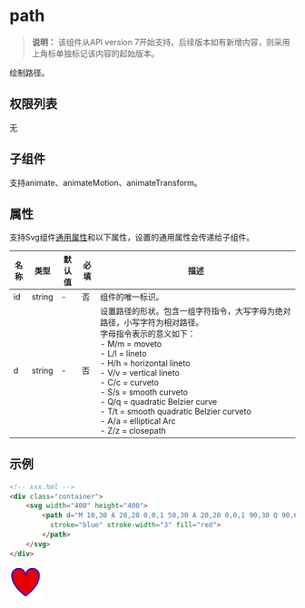 # path


>  **说明：**
> 该组件从API version 7开始支持。后续版本如有新增内容，则采用上角标单独标记该内容的起始版本。

绘制路径。

## 权限列表

无


## 子组件

支持animate、animateMotion、animateTransform。


## 属性

支持Svg组件[通用属性](../arkui-js/js-components-svg-common-attributes.md)和以下属性，设置的通用属性会传递给子组件。

| 名称 | 类型 | 默认值 | 必填 | 描述 |
| -------- | -------- | -------- | -------- | -------- |
| id | string | - | 否 | 组件的唯一标识。 |
| d | string | - | 否 | 设置路径的形状。包含一组字符指令，大写字母为绝对路径，小写字符为相对路径。<br/>字母指令表示的意义如下：<br/>-&nbsp;M/m&nbsp;=&nbsp;moveto<br/>-&nbsp;L/l&nbsp;=&nbsp;lineto<br/>-&nbsp;H/h&nbsp;=&nbsp;horizontal&nbsp;lineto<br/>-&nbsp;V/v&nbsp;=&nbsp;vertical&nbsp;lineto<br/>-&nbsp;C/c&nbsp;=&nbsp;curveto<br/>-&nbsp;S/s&nbsp;=&nbsp;smooth&nbsp;curveto<br/>-&nbsp;Q/q&nbsp;=&nbsp;quadratic&nbsp;Belzier&nbsp;curve<br/>-&nbsp;T/t&nbsp;=&nbsp;smooth&nbsp;quadratic&nbsp;Belzier&nbsp;curveto<br/>-&nbsp;A/a&nbsp;=&nbsp;elliptical&nbsp;Arc<br/>-&nbsp;Z/z&nbsp;=&nbsp;closepath |


## 示例

```html
<!-- xxx.hml -->
<div class="container">
    <svg width="400" height="400">
        <path d="M 10,30 A 20,20 0,0,1 50,30 A 20,20 0,0,1 90,30 Q 90,60 50,90 Q 10,60 10,30 z"
          stroke="blue" stroke-width="3" fill="red">
        </path>
    </svg>
</div>
```


![zh-cn_image_0000001173164891](figures/zh-cn_image_0000001173164891.png)
